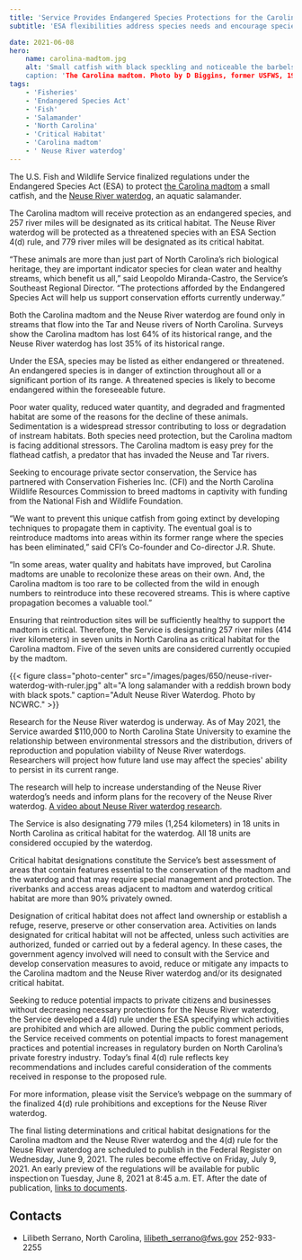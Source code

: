 ```yaml
---
title: 'Service Provides Endangered Species Protections for the Carolina Madtom and Neuse River Waterdog '
subtitle: 'ESA flexibilities address species needs and encourage species recovery'

date: 2021-06-08
hero:
    name: carolina-madtom.jpg
    alt: 'Small catfish with black speckling and noticeable the barbels ("whiskers") around the mouth. 
    caption: 'The Carolina madtom. Photo by D Biggins, former USFWS, 1992.'
tags:
    - 'Fisheries'
    - 'Endangered Species Act'
    - 'Fish'
    - 'Salamander'
    - 'North Carolina'
    - 'Critical Habitat'
    - 'Carolina madtom'
    - ' Neuse River waterdog'
---
```


The U.S. Fish and Wildlife Service finalized regulations under the Endangered Species Act (ESA) to protect [the Carolina madtom](https://www.fws.gov/southeast/wildlife/fishes/carolina-madtom/) a small catfish, and the [Neuse River waterdog](https://www.fws.gov/southeast/wildlife/amphibians/neuse-river-waterdog/), an aquatic salamander. 

The Carolina madtom will receive protection as an endangered species, and 257 river miles will be designated as its critical habitat. The Neuse River waterdog will be protected as a threatened species with an ESA Section 4(d) rule, and 779 river miles will be designated as its critical habitat. 

“These animals are more than just part of North Carolina’s rich biological heritage, they are important indicator species for clean water and healthy streams, which benefit us all,” said Leopoldo Miranda-Castro, the Service’s Southeast Regional Director. “The protections afforded by the Endangered Species Act will help us support conservation efforts currently underway.” 
 
Both the Carolina madtom and the Neuse River waterdog are found only in streams that flow into the Tar and Neuse rivers of North Carolina. Surveys show the Carolina madtom has lost 64% of its historical range, and the Neuse River waterdog has lost 35% of its historical range. 
 
Under the ESA, species may be listed as either endangered or threatened. An endangered species is in danger of extinction throughout all or a significant portion of its range. A threatened species is likely to become endangered within the foreseeable future.  

Poor water quality, reduced water quantity, and degraded and fragmented habitat are some of the reasons for the decline of these animals. Sedimentation is a widespread stressor contributing to loss or degradation of instream habitats. Both species need protection, but the Carolina madtom is facing additional stressors. The Carolina madtom is easy prey for the flathead catfish, a predator that has invaded the Neuse and Tar rivers.  

Seeking to encourage private sector conservation, the Service has partnered with Conservation Fisheries Inc. (CFI) and the North Carolina Wildlife Resources Commission to breed madtoms in captivity with funding from the National Fish and Wildlife Foundation.  

“We want to prevent this unique catfish from going extinct by developing techniques to propagate them in captivity. The eventual goal is to reintroduce madtoms into areas within its former range where the species has been eliminated,” said CFI’s Co-founder and Co-director J.R. Shute. 

“In some areas, water quality and habitats have improved, but Carolina madtoms are unable to recolonize these areas on their own. And, the Carolina madtom is too rare to be collected from the wild in enough numbers to reintroduce into these recovered streams. This is where captive propagation becomes a valuable tool.”  

Ensuring that reintroduction sites will be sufficiently healthy to support the madtom is critical. Therefore, the Service is designating 257 river miles (414 river kilometers) in seven units in North Carolina as critical habitat for the Carolina madtom. Five of the seven units are considered currently occupied by the madtom. 

{{< figure class="photo-center" src="/images/pages/650/neuse-river-waterdog-with-ruler.jpg" alt="A long salamander with a reddish brown body with black spots." caption="Adult Neuse River Waterdog. Photo by NCWRC." >}}

Research for the Neuse River waterdog is underway. As of May 2021, the Service awarded $110,000 to North Carolina State University to examine the relationship between environmental stressors and the distribution, drivers of reproduction and population viability of Neuse River waterdogs. Researchers will project how future land use may affect the species' ability to persist in its current range.

The research will help to increase understanding of the Neuse River waterdog’s needs and inform plans for the recovery of the Neuse River waterdog. [A video about Neuse River waterdog research](https://www.youtube.com/watch?v=zJcJrJJAvjk).

The Service is also designating 779 miles (1,254 kilometers) in 18 units in North Carolina as critical habitat for the waterdog. All 18 units are considered occupied by the waterdog.  

Critical habitat designations constitute the Service’s best assessment of areas that contain features essential to the conservation of the madtom and the waterdog and that may require special management and protection.  The riverbanks and access areas adjacent to madtom and waterdog critical habitat are more than 90% privately owned.   

Designation of critical habitat does not affect land ownership or establish a refuge, reserve, preserve or other conservation area. Activities on lands designated for critical habitat will not be affected, unless such activities are authorized, funded or carried out by a federal agency. In these cases, the government agency involved will need to consult with the Service and develop conservation measures to avoid, reduce or mitigate any impacts to the Carolina madtom and the Neuse River waterdog and/or its designated critical habitat. 

Seeking to reduce potential impacts to private citizens and businesses without decreasing necessary protections for the Neuse River waterdog, the Service developed a 4(d) rule under the ESA specifying which activities are prohibited and which are allowed. During the public comment periods, the Service received comments on potential impacts to forest management practices and potential increases in regulatory burden on North Carolina’s private forestry industry. Today’s final 4(d) rule reflects key recommendations and includes careful consideration of the comments received in response to the proposed rule. 

For more information, please visit the Service’s webpage on the summary of the finalized 4(d) rule prohibitions and exceptions for the Neuse River waterdog. 

The final listing determinations and critical habitat designations for the Carolina madtom and the Neuse River waterdog and the 4(d) rule for the Neuse River waterdog are scheduled to publish in the Federal Register on Wednesday, June 9, 2021. The rules become effective on Friday, July 9, 2021. An early preview of the regulations will be available for public inspection on Tuesday, June 8, 2021 at 8:45 a.m. ET. After the date of publication, [links to documents](https://www.govinfo.gov/app/collection/FR/).  

## Contacts
- Lilibeth Serrano, North Carolina, [lilibeth_serrano@fws.gov](mailto:lilibeth_serrano@fws.gov) 252-933-2255


